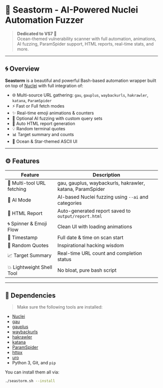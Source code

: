 # 🌊 Seastorm - AI-Powered Nuclei Automation Fuzzer

> **Dedicated to VS7 💖**  
> Ocean-themed vulnerability scanner with full automation, animations, AI fuzzing, ParamSpider support, HTML reports, real-time stats, and more.

---

## 🌀 Overview

**Seastorm** is a beautiful and powerful Bash-based automation wrapper built on top of [Nuclei](https://github.com/projectdiscovery/nuclei) with full integration of:

- 🌐 Multi-source URL gathering: `gau`, `gauplus`, `waybackurls`, `hakrawler`, `katana`, `ParamSpider`
- ⚡ Fast or Full fetch modes
- ✨ Real-time emoji animations & counters
- 🤖 Optional AI fuzzing with custom query sets
- 🧾 Auto HTML report generation
- 💡 Random terminal quotes
- 📊 Target summary and counts
- 🎨 Ocean & Star-themed ASCII UI

---

## ⚙️ Features

| Feature                     | Description |
|----------------------------|-------------|
| 🔗 Multi-tool URL fetching | gau, gauplus, waybackurls, hakrawler, katana, ParamSpider |
| 🧠 AI Mode                 | AI-based Nuclei fuzzing using `--ai` and categories |
| 📄 HTML Report             | Auto-generated report saved to `output/report.html` |
| 🌀 Spinner & Emoji Flow     | Clean UI with loading animations |
| 📅 Timestamp               | Full date & time on scan start |
| 💬 Random Quotes           | Inspirational hacking wisdom |
| 📈 Target Summary          | Real-time URL count and completion status |
| 💥 Lightweight Shell Tool  | No bloat, pure bash script |

---

## 🧰 Dependencies

> Make sure the following tools are installed:

- [Nuclei](https://github.com/projectdiscovery/nuclei)
- [gau](https://github.com/lc/gau)
- [gauplus](https://github.com/bp0lr/gauplus)
- [waybackurls](https://github.com/tomnomnom/waybackurls)
- [hakrawler](https://github.com/hakluke/hakrawler)
- [katana](https://github.com/projectdiscovery/katana)
- [ParamSpider](https://github.com/0xKayala/ParamSpider)
- [httpx](https://github.com/projectdiscovery/httpx)
- [uro](https://github.com/s0md3v/uro)
- Python 3, Git, and `pip`

You can install them all via:

```bash
./seastorm.sh --install
